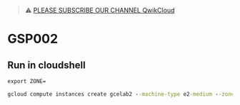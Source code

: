 >⚠️ [PLEASE SUBSCRIBE OUR CHANNEL QwikCloud](https://www.youtube.com/@qwikcloud)
# GSP002
## Run in cloudshell
```cmd
export ZONE=
```
```cmd
gcloud compute instances create gcelab2 --machine-type e2-medium --zone $ZONE
```